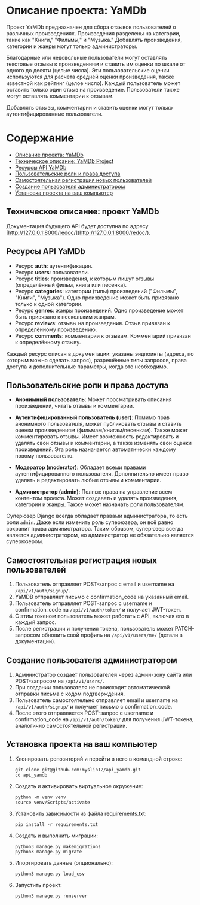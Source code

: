 # Описание проекта: YaMDb

Проект YaMDb предназначен для сбора отзывов пользователей о различных произведениях. Произведения разделены на категории, такие как "Книги," "Фильмы," и "Музыка." Добавлять произведения, категории и жанры могут только администраторы.

Благодарные или недовольные пользователи могут оставлять текстовые отзывы к произведениям и ставить им оценки по шкале от одного до десяти (целые числа). Эти пользовательские оценки используются для расчета средней оценки произведения, также известной как рейтинг (целое число). Каждый пользователь может оставить только один отзыв на произведение. Пользователи также могут оставлять комментарии к отзывам.

Добавлять отзывы, комментарии и ставить оценки могут только аутентифицированные пользователи.

# Содержание

- [Описание проекта: YaMDb](#описание-проекта-yamdb)
- [Техническое описание: YaMDb Project](#техническое-описание-проекта-yamdb)
- [Ресурсы API YaMDb](#ресурсы-api-yamdb)
- [Пользовательские роли и права доступа](#пользовательские-роли-и-права-доступа)
- [Самостоятельная регистрация новых пользователей](#самостоятельная-регистрация-новых-пользователей)
- [Создание пользователя администратором](#создание-пользователя-администратором)
- [Установка проекта на ваш компьютер](#установка-проекта-на-ваш-компьютер)

## Техническое описание: проект YaMDb

Документация будущего API будет доступна по адресу [http://127.0.0.1:8000/redoc/](http://127.0.0.1:8000/redoc/).

## Ресурсы API YaMDb

- Ресурс **auth**: аутентификация.
- Ресурс **users**: пользователи.
- Ресурс **titles**: произведения, к которым пишут отзывы (определённый фильм, книга или песенка).
- Ресурс **categories**: категории (типы) произведений ("Фильмы", "Книги", "Музыка"). Одно произведение может быть привязано только к одной категории.
- Ресурс **genres**: жанры произведений. Одно произведение может быть привязано к нескольким жанрам.
- Ресурс **reviews**: отзывы на произведения. Отзыв привязан к определённому произведению.
- Ресурс **comments**: комментарии к отзывам. Комментарий привязан к определённому отзыву.

Каждый ресурс описан в документации: указаны эндпоинты (адреса, по которым можно сделать запрос), разрешённые типы запросов, права доступа и дополнительные параметры, когда это необходимо.

## Пользовательские роли и права доступа

- **Анонимный пользователь**: Может просматривать описания произведений, читать отзывы и комментарии.
    
- **Аутентифицированный пользователь (user)**: Помимо прав анонимного пользователя, может публиковать отзывы и ставить оценки произведениям (фильмам/книгам/песенкам). Также может комментировать отзывы. Имеет возможность редактировать и удалять свои отзывы и комментарии, а также изменять свои оценки произведений. Эта роль назначается автоматически каждому новому пользователю.
    
- **Модератор (moderator)**: Обладает всеми правами аутентифицированного пользователя. Дополнительно имеет право удалять и редактировать любые отзывы и комментарии.
    
- **Администратор (admin)**: Полные права на управление всем контентом проекта. Может создавать и удалять произведения, категории и жанры. Также может назначать роли пользователям.
    

Суперюзер Django всегда обладает правами администратора, то есть роли `admin`. Даже если изменить роль суперюзера, он всё равно сохранит права администратора. Таким образом, суперюзер всегда является администратором, но администратор не обязательно является суперюзером.

## Самостоятельная регистрация новых пользователей

1. Пользователь отправляет POST-запрос с email и username на `/api/v1/auth/signup/`.
2. YaMDB отправляет письмо с confirmation_code на указанный email.
3. Пользователь отправляет POST-запрос с username и confirmation_code на `/api/v1/auth/token/` и получает JWT-токен.
4. С этим токеном пользователь может работать с API, включая его в каждый запрос.
5. После регистрации и получения токена, пользователь может PATCH-запросом обновить свой профиль на `/api/v1/users/me/` (детали в документации).

## Создание пользователя администратором

1. Администратор создает пользователей через админ-зону сайта или POST-запросом на `/api/v1/users/`.
2. При создании пользователя не происходит автоматической отправки письма с кодом подтверждения.
3. Пользователь самостоятельно отправляет email и username на `/api/v1/auth/signup/` и получает письмо с confirmation_code.
4. После этого отправляется POST-запрос с username и confirmation_code на `/api/v1/auth/token/` для получения JWT-токена, аналогично самостоятельной регистрации.

## Установка проекта на ваш компьютер

1. Клонировать репозиторий и перейти в него в командной строке:

    ```shell
    git clone git@github.com:myslin12/api_yamdb.git
    cd api_yamdb
    ```

2. Создать и активировать виртуальное окружение:

    ```shell
    python -m venv venv
    source venv/Scripts/activate
    ```

3. Установить зависимости из файла requirements.txt:

    ```shell
    pip install -r requirements.txt
    ```

4. Создать и выполнить миграции:

    ```shell
    python3 manage.py makemigrations
    python3 manage.py migrate
    ```

5. Ипортировать данные (опционально):

    ```shell
    python3 manage.py load_csv
    ```

6. Запустить проект:

    ```shell
    python3 manage.py runserver
    ```
